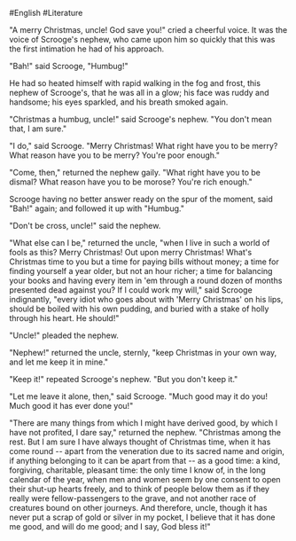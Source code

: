 #English #Literature 


"A merry Christmas, uncle!  God save you!" cried a cheerful voice.  It was the voice of Scrooge's nephew, who came upon him so quickly that this was the first intimation he had of his approach.

"Bah!" said Scrooge, "Humbug!"

He had so heated himself with rapid walking in the fog and frost, this nephew of Scrooge's, that he was all in a glow; his face was ruddy and handsome; his eyes sparkled, and his breath smoked again.

"Christmas a humbug, uncle!" said Scrooge's nephew.  "You don't mean that, I am sure."

"I do," said Scrooge.  "Merry Christmas!  What right have you to be merry?  What reason have you to be merry?  You're poor enough."

"Come, then," returned the nephew gaily.  "What right have you to be dismal?  What reason have you to be morose?  You're rich enough."

Scrooge having no better answer ready on the spur of the moment, said "Bah!" again; and followed it up with "Humbug."

"Don't be cross, uncle!" said the nephew.

"What else can I be," returned the uncle, "when I live in such a world of fools as this?  Merry Christmas!  Out upon merry Christmas!  What's Christmas time to you but a time for paying bills without money; a time for finding yourself a year older, but not an hour richer; a time for balancing your books and having every item in 'em through a round dozen of months presented dead against you?  If I could work my will," said Scrooge indignantly, "every idiot who goes about with 'Merry Christmas' on his lips, should be boiled with his own pudding, and buried with a stake of holly through his heart.  He should!"

"Uncle!" pleaded the nephew.

"Nephew!" returned the uncle, sternly, "keep Christmas in your own way, and let me keep it in mine."

"Keep it!" repeated Scrooge's nephew.  "But you don't keep it."

"Let me leave it alone, then," said Scrooge.  "Much good may it do you!  Much good it has ever done you!"

"There are many things from which I might have derived good, by which I have not profited, I dare say," returned the nephew.  "Christmas among the rest.  But I am sure I have always thought of Christmas time, when it has come round -- apart from the veneration due to its sacred name and origin, if anything belonging to it can be apart from that -- as a good time: a kind, forgiving, charitable, pleasant time: the only time I know of, in the long calendar of the year, when men and women seem by one consent to open their shut-up hearts freely, and to think of people below them as if they really were fellow-passengers to the grave, and not another race of creatures bound on other journeys.  And therefore, uncle, though it has never put a scrap of gold or silver in my pocket, I believe that it has done me good, and will do me good; and I say, God bless it!"